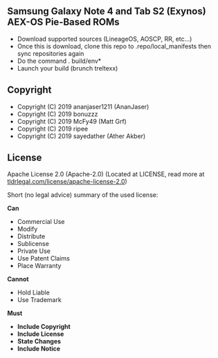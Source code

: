 ## Samsung Galaxy Note 4 and Tab S2 (Exynos) AEX-OS Pie-Based ROMs

* Download supported sources (LineageOS, AOSCP, RR, etc...)
* Once this is download, clone this repo to .repo/local_manifests then sync repositories again
* Do the command . build/env*
* Launch your build (brunch treltexx)

## Copyright

* Copyright (C) 2019 ananjaser1211 (AnanJaser)
* Copyright (C) 2019 bonuzzz	
* Copyright (C) 2019 McFy49 (Matt Grf)
* Copyright (C) 2019 ripee
* Copyright (C) 2019 sayedather (Ather Akber)

## License
Apache License 2.0 (Apache-2.0) (Located at LICENSE, read more at [tldrlegal.com/license/apache-license-2.0](https://tldrlegal.com/license/apache-license-2.0-%28apache-2.0%29))

Short (no legal advice) summary of the used license:


**Can**

 * Commercial Use
 * Modify
 * Distribute
 * Sublicense
 * Private Use
 * Use Patent Claims
 * Place Warranty
 

**Cannot**

 * Hold Liable
 * Use Trademark 


**Must**

 * **Include Copyright**
 * **Include License**
 * **State Changes**
 * **Include Notice**
